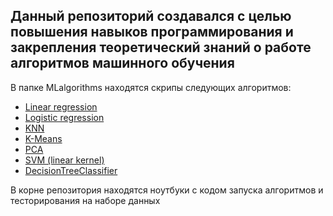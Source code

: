 ## Данный репозиторий создавался с целью повышения навыков программирования и закрепления теоретический знаний о работе алгоритмов машинного обучения

В папке  MLalgorithms находятся скрипы следующих алгоритмов:
- [Linear regression](https://github.com/skyandd/ML/blob/master/MLalgorithms/linear_regression.py)
- [Logistic regression](https://github.com/skyandd/ML/blob/master/MLalgorithms/logistic_regression.py)
- [KNN](https://github.com/skyandd/ML/blob/master/MLalgorithms/knn.py)
- [K-Means](https://github.com/skyandd/ML/blob/master/MLalgorithms/kmeans.py)
- [PCA](https://github.com/skyandd/ML/blob/master/MLalgorithms/pca.py)
- [SVM (linear kernel)](https://github.com/skyandd/ML/blob/master/MLalgorithms/svm.py)
- [DecisionTreeClassifier](https://github.com/skyandd/ML/blob/master/MLalgorithms/decision_tree.py)

В корне репозитория находятся ноутбуки с кодом запуска алгоритмов и тесторирования на наборе данных
